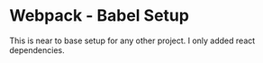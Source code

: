 # Webpack - Babel Setup

This is near to base setup for any other project.
I only added react dependencies.